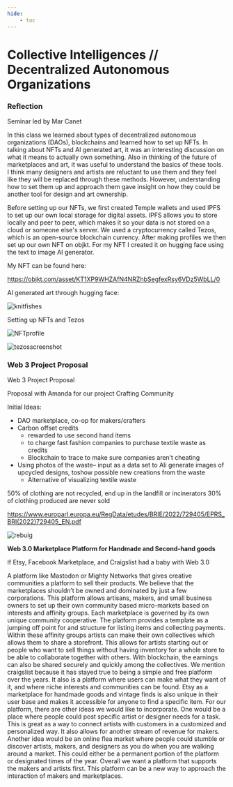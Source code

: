 ```yaml
---
hide:
    - toc
---
```


# Collective Intelligences // Decentralized Autonomous Organizations

### Reflection

Seminar led by Mar Canet

In this class we learned about types of decentralized autonomous organizations (DAOs), blockchains and learned how to set up NFTs. In talking about NFTs and AI generated art, it was an interesting discussion on what it means to actually own something. Also in thinking of the future of marketplaces and art, it was useful to understand the basics of these tools. I think many designers and artists are reluctant to use them and they feel like they will be replaced through these methods. However, understanding how to set them up and approach them gave insight on how they could be another tool for design and art ownership.

Before setting up our NFTs, we first created Temple wallets and used IPFS to set up our own local storage for digital assets. IPFS allows you to store locally and peer to peer, which makes it so your data is not stored on a cloud or someone else's server. We used a cryptocurrency called Tezos, which is an open-source blockchain currency. After making profiles we then set up our own NFT on objkt. For my NFT I created it on hugging face using the text to image AI generator. 


My NFT can be found here:

https://objkt.com/asset/KT1XP9WHZAfN4NRZhbSegfexRsy6VDz5WbLL/0

AI generated art through hugging face:

![knitfishes](../images/3Term/knitfishes.jpg)

Setting up NFTs and Tezos 

![NFTprofile](../images/3Term/NFTprofile.JPG)

![tezosscreenshot](../images/3Term/tezosscreenshot.JPG)


### Web 3 Project Proposal

Web 3 Project Proposal

Proposal with Amanda for our project Crafting Community

Initial Ideas:
- DAO marketplace, co-op for makers/crafters
- Carbon offset credits
    - rewarded to use second hand items
    - to charge fast fashion companies to purchase textile waste as credits
    - Blockchain to trace to make sure companies aren’t cheating
- Using photos of the waste– input as a data set to AIi generate images of upcycled designs, toshow possible new creations from the waste
    - Alternative of visualizing textile waste

50% of clothing are not recycled, end up in the landfill or incinerators
30% of clothing produced are never sold

https://www.europarl.europa.eu/RegData/etudes/BRIE/2022/729405/EPRS_BRI(2022)729405_EN.pdf

![rebuig](../images/3Term/rebuig.JPG)

**Web 3.0 Marketplace Platform for Handmade and Second-hand goods**

If Etsy, Facebook Marketplace, and Craigslist had a baby with Web 3.0

A platform like Mastodon or Mighty Networks that gives creative communities a platform to sell their
products. We believe that the marketplaces shouldn’t be owned and dominated by just a few
corporations. This platform allows artisans, makers, and small business owners to set up their own
community based micro-markets based on interests and affinity groups. Each marketplace is
governed by its own unique community cooperative. The platform provides a template as a jumping
off point for and structure for listing items and collecting payments.
Within these affinity groups artists can make their own collectives which allows them to share a
storefront. This allows for artists starting out or people who want to sell things without having
inventory for a whole store to be able to collaborate together with others. With blockchain, the
earnings can also be shared securely and quickly among the collectives.
We mention craigslist because it has stayed true to being a simple and free platform over the years. It
also is a platform where users can make what they want of it, and where niche interests and
communities can be found. Etsy as a marketplace for handmade goods and vintage finds is also
unique in their user base and makes it accessible for anyone to find a specific item.
For our platform, there are other ideas we would like to incorporate. One would be a place where
people could post specific artist or designer needs for a task. This is great as a way to connect artists
with customers in a customized and personalized way. It also allows for another stream of revenue for
makers. Another idea would be an online flea market where people could stumble or discover artists,
makers, and designers as you do when you are walking around a market. This could either be a
permanent portion of the platform or designated times of the year.
Overall we want a platform that supports the makers and artists first. This platform can be a new way
to approach the interaction of makers and marketplaces.